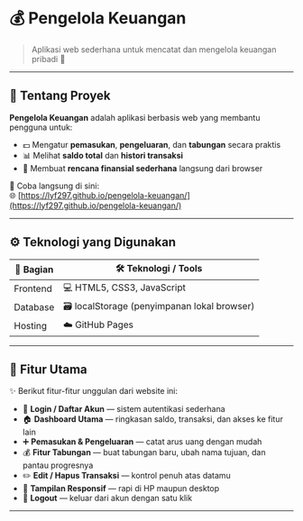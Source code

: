 # 💰 Pengelola Keuangan  

> Aplikasi web sederhana untuk mencatat dan mengelola keuangan pribadi 🧾  

---

## 🧠 Tentang Proyek

**Pengelola Keuangan** adalah aplikasi berbasis web yang membantu pengguna untuk:  
- 💵 Mengatur **pemasukan**, **pengeluaran**, dan **tabungan** secara praktis  
- 📊 Melihat **saldo total** dan **histori transaksi**  
- 🎯 Membuat **rencana finansial sederhana** langsung dari browser  

🔗 Coba langsung di sini:  
🌐 [https://lyf297.github.io/pengelola-keuangan/](https://lyf297.github.io/pengelola-keuangan/)

---

## ⚙️ Teknologi yang Digunakan

| 🧩 Bagian | 🛠️ Teknologi / Tools |
|------------|----------------------|
| Frontend | 💻 HTML5, CSS3, JavaScript |
| Database | 🗃️ localStorage (penyimpanan lokal browser) |
| Hosting | ☁️ GitHub Pages |

---

## 🌟 Fitur Utama

✨ Berikut fitur-fitur unggulan dari website ini:

- 🔐 **Login / Daftar Akun** — sistem autentikasi sederhana  
- 🏠 **Dashboard Utama** — ringkasan saldo, transaksi, dan akses ke fitur lain  
- ➕ **Pemasukan & Pengeluaran** — catat arus uang dengan mudah  
- 💰 **Fitur Tabungan** — buat tabungan baru, ubah nama tujuan, dan pantau progresnya  
- ✏️ **Edit / Hapus Transaksi** — kontrol penuh atas datamu  
- 📱 **Tampilan Responsif** — rapi di HP maupun desktop  
- 🚪 **Logout** — keluar dari akun dengan satu klik  

---